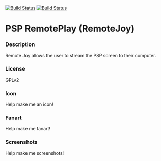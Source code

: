 [![Build Status](https://travis-ci.org/kodi-game/game.libretro.remotejoy.svg?branch=master)](https://travis-ci.org/kodi-game/game.libretro.remotejoy)
[![Build Status](https://ci.appveyor.com/api/projects/status/github/kodi-game/game.libretro.remotejoy?svg=true)](https://ci.appveyor.com/project/kodi-game/game-libretro-remotejoy)

# PSP RemotePlay (RemoteJoy)

### Description

Remote Joy allows the user to stream the PSP screen to their computer.

### License

GPLv2

### Icon

Help make me an icon!

### Fanart

Help make me fanart!

### Screenshots

Help make me screenshots!
